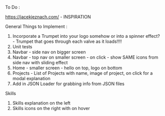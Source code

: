 To Do : 

https://jacekjeznach.com/ - INSPIRATION

General Things to Implement :
1) Incorporate a Trumpet into your logo somehow or into a spinner effect? - Trumpet that goes through each valve as it loads!!!!
2) Unit tests
1) Navbar - side nav on bigger screen 
2) Navbar - top nav on smaller screen - on click - show SAME icons from side nav with sliding effect
3) Home - smaller screen - hello on top, logo on bottom
4) Projects - List of Projects with name, image of project, on click for a modal explanation
6) Add in JSON Loader for grabbing info from JSON files

Skills
1) Skills explanation on the left
2) Skills icons on the right with on hover